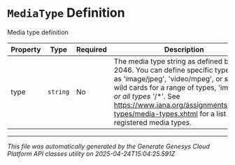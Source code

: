 # `MediaType` Definition

Media type definition

| Property | Type | Required | Description |
|----------|------|----------|-------------|
| type | `string` | No | The media type string as defined by RFC 2046. You can define specific types such as 'image/jpeg', 'video/mpeg', or specify wild cards for a range of types, 'image/*', or all types '*/*'. See https://www.iana.org/assignments/media-types/media-types.xhtml for a list of registered media types. |

---

*This file was automatically generated by the Generate Genesys Cloud Platform API classes utility on 2025-04-24T15:04:25.591Z*